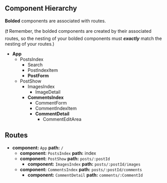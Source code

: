 ## Component Hierarchy

**Bolded** components are associated with routes.

(:exclamation: Remember, the bolded components are created by their
associated routes, so the nesting of your bolded components must
_**exactly**_ match the nesting of your routes.)

* **App**
  * PostsIndex
    * Search
    * PostIndexItem
    * **PostForm**
  * PostShow
    * ImagesIndex
      * ImageDetail
    * **CommentsIndex**
      * CommentForm
      * CommentIndexItem
      * **CommentDetail**
        * CommentEditArea


## Routes

* **component:** `App` **path:** `/`
  * **component:** `PostsIndex` **path:** index
  * **component:** `PostShow` **path:** `posts/:postId`
    * **component:** `ImagesIndex` **path:** `posts/:postId/images`
  * **component:** `CommentsIndex` **path:** `posts/:postId/comments`
    * **component:** `CommentDetail` **path:** `comments/:CommentId`

